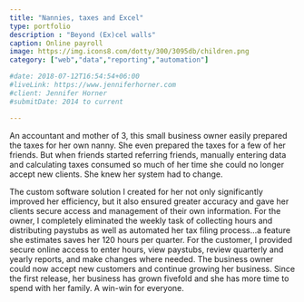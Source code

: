 ```yaml
---
title: "Nannies, taxes and Excel"
type: portfolio
description : "Beyond (Ex)cel walls"
caption: Online payroll
image: https://img.icons8.com/dotty/300/3095db/children.png
category: ["web","data","reporting","automation"]

#date: 2018-07-12T16:54:54+06:00
#liveLink: https://www.jenniferhorner.com
#client: Jennifer Horner
#submitDate: 2014 to current

---
```

An accountant and mother of 3, this small business owner easily prepared the taxes for her own nanny. She even prepared the taxes for a few of her friends.  But when friends started referring friends, manually entering data and calculating taxes consumed so much of her time she could no longer accept new clients. She knew her system had to change.

The custom software solution I created for her not only significantly improved her efficiency, but it also ensured greater accuracy and gave her clients secure access and management of their own information.  For the owner, I completely eliminated the weekly task of collecting hours and distributing paystubs as well as automated her tax filing process…a feature she estimates saves her 120 hours per quarter. For the customer, I provided secure online access to enter hours, view paystubs, review quarterly and yearly reports, and make changes where needed.  The business owner could now accept new customers and continue growing her business.  Since the first release, her business has grown fivefold and she has more time to spend with her family. A win-win for everyone.


